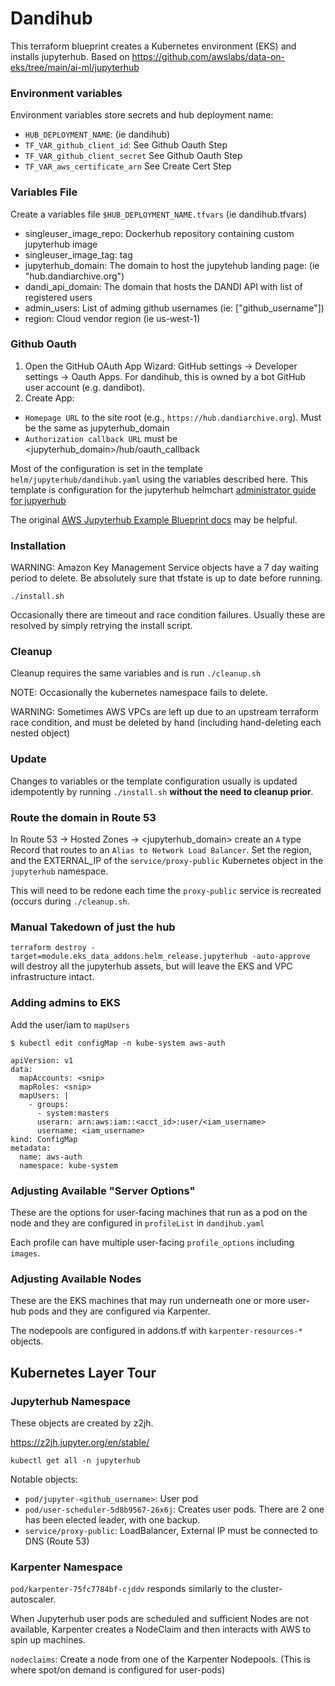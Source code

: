 # Dandihub

This terraform blueprint creates a Kubernetes environment (EKS) and installs jupyterhub.
Based on https://github.com/awslabs/data-on-eks/tree/main/ai-ml/jupyterhub

### Environment variables

Environment variables store secrets and hub deployment name:
  - `HUB_DEPLOYMENT_NAME`: (ie dandihub)
  - `TF_VAR_github_client_id`: See Github Oauth Step
  - `TF_VAR_github_client_secret` See Github Oauth Step
  - `TF_VAR_aws_certificate_arn` See Create Cert Step

### Variables File

Create a variables file `$HUB_DEPLOYMENT_NAME.tfvars` (ie dandihub.tfvars)

 - singleuser_image_repo: Dockerhub repository containing custom jupyterhub image
 - singleuser_image_tag: tag
 - jupyterhub_domain: The domain to host the jupytehub landing page: (ie "hub.dandiarchive.org")
 - dandi_api_domain: The domain that hosts the DANDI API with list of registered users
 - admin_users: List of adming github usernames (ie: ["github_username"])
 - region: Cloud vendor region (ie us-west-1)

### Github Oauth

1. Open the GitHub OAuth App Wizard: GitHub settings -> Developer settings -> Oauth Apps.
   For dandihub, this is owned by a bot GitHub user account (e.g. dandibot).
2. Create App:
  - `Homepage URL` to the site root (e.g., `https://hub.dandiarchive.org`). Must be the same as jupyterhub_domain
  - `Authorization callback URL` must be <jupyterhub_domain>/hub/oauth_callback


Most of the configuration is set in the template `helm/jupyterhub/dandihub.yaml` using the variables described here.
This template is configuration for the jupyterhub helmchart [administrator guide for jupyerhub](https://z2jh.jupyter.org/en/stable/administrator/index.html)


The original [AWS Jupyterhub Example Blueprint docs](https://awslabs.github.io/data-on-eks/docs/blueprints/ai-ml/jupyterhub) may be helpful.

### Installation

WARNING: Amazon Key Management Service objects have a 7 day waiting period to delete.
Be absolutely sure that tfstate is up to date before running.

`./install.sh`

Occasionally there are timeout and race condition failures.
Usually these are resolved by simply retrying the install script.


### Cleanup

Cleanup requires the same variables and is run `./cleanup.sh`

NOTE: Occasionally the kubernetes namespace fails to delete.

WARNING: Sometimes AWS VPCs are left up due to an upstream terraform race condition, and must be deleted by hand (including hand-deleting each nested object)

### Update

Changes to variables or the template configuration usually is updated idempotently by running
`./install.sh` **without the need to cleanup prior**.

### Route the domain in Route 53

In Route 53 -> Hosted Zones -> <jupyterhub_domain> create an `A` type Record that routes to an
`Alias to Network Load Balancer`. Set the region, and the EXTERNAL_IP of the `service/proxy-public`
Kubernetes object in the `jupyterhub` namespace.

This will need to be redone each time the `proxy-public` service is recreated (occurs during
`./cleanup.sh`.

### Manual Takedown of just the hub

`terraform destroy -target=module.eks_data_addons.helm_release.jupyterhub -auto-approve` will
destroy all the jupyterhub assets, but will leave the EKS and VPC infrastructure intact.

### Adding admins to EKS

Add the user/iam to `mapUsers`

`$ kubectl edit configMap -n kube-system aws-auth`

```
apiVersion: v1
data:
  mapAccounts: <snip>
  mapRoles: <snip>
  mapUsers: |
    - groups:
      - system:masters
      userarn: arn:aws:iam::<acct_id>:user/<iam_username>
      username: <iam_username>
kind: ConfigMap
metadata:
  name: aws-auth
  namespace: kube-system
```

### Adjusting Available "Server Options"

These are the options for user-facing machines that run as a pod on the node and they are configured
in `profileList` in `dandihub.yaml`

Each profile can have multiple user-facing `profile_options` including `images`.

### Adjusting Available Nodes

These are the EKS machines that may run underneath one or more user-hub pods and they are configured via Karpenter.

The nodepools are configured in addons.tf with `karpenter-resources-*` objects.


## Kubernetes Layer Tour

### Jupyterhub Namespace

These objects are created by z2jh.

https://z2jh.jupyter.org/en/stable/

`kubectl get all -n jupyterhub`

Notable objects:

  - `pod/jupyter-<github_username>`: User pod
  - `pod/user-scheduler-5d8b9567-26x6j`: Creates user pods. There are 2 one has been elected leader, with one backup.
  - `service/proxy-public`: LoadBalancer, External IP must be connected to DNS (Route 53)

### Karpenter Namespace

`pod/karpenter-75fc7784bf-cjddv` responds similarly to the cluster-autoscaler.

When Jupyterhub user pods are scheduled and sufficient Nodes are not available, Karpenter creates a NodeClaim and then interacts with AWS to spin up machines.

  `nodeclaims`: Create a node from one of the Karpenter Nodepools. (This is where spot/on demand is configured for user-pods)
